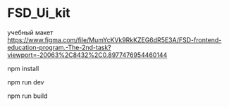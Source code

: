 # FSD_Ui_kit
учебный макет
https://www.figma.com/file/MumYcKVk9RkKZEG6dR5E3A/FSD-frontend-education-program.-The-2nd-task?viewport=-20063%2C8432%2C0.8977476954460144

npm install

npm run dev

npm run build

